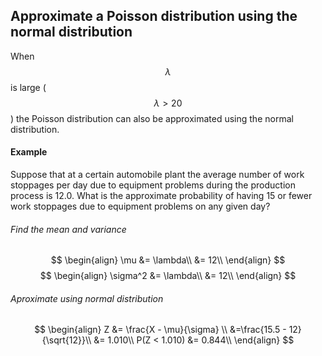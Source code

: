 ## Approximate a Poisson distribution using the normal distribution
When $$\lambda$$ is large ($$\lambda > 20$$) the Poisson distribution can also be approximated using the normal distribution.

#### Example
Suppose that at a certain automobile plant the average number of work stoppages per day due to equipment problems during the production process is 12.0. What is the approximate probability of having 15 or fewer work stoppages due to equipment problems on any given day?

###### Find the mean and variance
$$
\begin{align}
\mu &= \lambda\\
&= 12\\
\end{align}
$$
$$
\begin{align}
\sigma^2 &= \lambda\\
&= 12\\
\end{align}
$$

###### Aproximate using normal distribution
$$
\begin{align}
Z &= \frac{X - \mu}{\sigma} \\
&=\frac{15.5 - 12}{\sqrt{12}}\\
&= 1.010\\
P(Z < 1.010) &= 0.844\\
\end{align}
$$